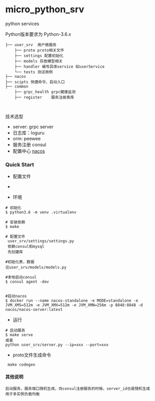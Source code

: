 # micro_python_srv

python services 

Python版本要求为 Python-3.6.x

```
├── user_srv  用户微服务
    ├── proto proto相关文件
    ├── settings 配置初始化
    ├── models 存放模型相关
    ├── handler 编写具体service 如userService
    └── tests 测试用例
├── nacos  
├── scipts 快捷命令、启动入口
├── common
    ├── grpc_health grpc健康监测
    ├── register    服务注册类库

    
```

技术选型
- server: grpc server 
- 日志库：loguru
- orm:   peewee
- 服务注册 consul 
- 配置中心 [nacos](https://github.com/nacos-group/nacos-sdk-python) 


### Quick Start

- 配置文件
  
   
- 


- 环境
```
# 初始化
$ python3.6 -m venv .virtualenv

# 安装依赖
$ make

# 配置文件
 user_srv/settings/settings.py 
 依赖consul和mysql 
 先创建库

#初始化表，数据
见user_srv/models/models.py

#本地启动consul
$ consul agent -dev
 

#启动nacos
$ docker run --name nacos-standalone -e MODE=standalone -e JVM_XMS=512m -e JVM_XMX=512m -e JVM_XMN=256m -p 8848:8848 -d nacos/nacos-server:latest
```

- 运行

```
# 启动服务
$ make serve
或者 
python user_srv/server.py --ip=xxx --port=xxx
```

- proto文件生成命令
```
 make codegen
```




#### 其他说明
```
启动服务，服务端口随机生成，向consul注册服务的时候，server_id也是随机生成
用于多实例负载均衡
```












